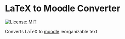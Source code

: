 # LaTeX to Moodle Converter

[![License: MIT](https://img.shields.io/badge/License-MIT-blue.svg)](https://opensource.org/licenses/MIT) 

Converts LaTeX to [moodle](https://moodle.org/) reorganizable text

